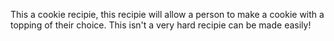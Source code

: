 This a cookie recipie, this recipie will allow a person to make a cookie with a topping of their choice. This isn't a very hard recipie can be made easily!